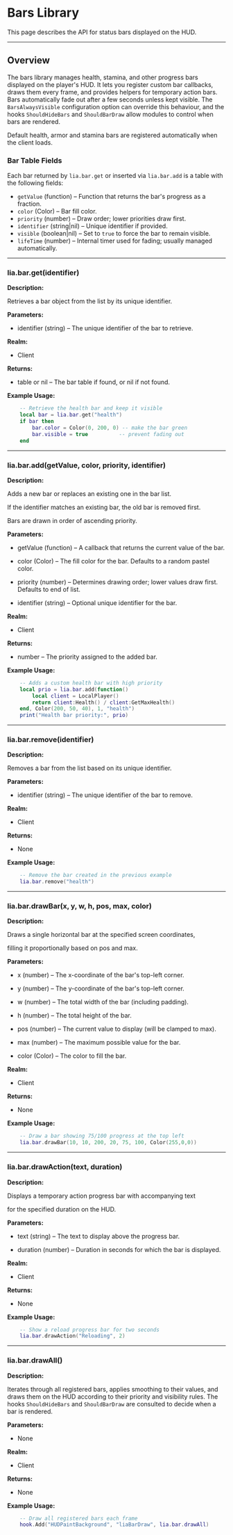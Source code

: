 # Bars Library

This page describes the API for status bars displayed on the HUD.

---

## Overview

The bars library manages health, stamina, and other progress bars displayed on the player's HUD. It lets you register custom bar callbacks, draws them every frame, and provides helpers for temporary action bars. Bars automatically fade out after a few seconds unless kept visible. The `BarsAlwaysVisible` configuration option can override this behaviour, and the hooks `ShouldHideBars` and `ShouldBarDraw` allow modules to control when bars are rendered.

Default health, armor and stamina bars are registered automatically when the client loads.

### Bar Table Fields

Each bar returned by `lia.bar.get` or inserted via `lia.bar.add` is a table with the following fields:

* `getValue` (function) – Function that returns the bar's progress as a fraction.
* `color` (Color) – Bar fill color.
* `priority` (number) – Draw order; lower priorities draw first.
* `identifier` (string|nil) – Unique identifier if provided.
* `visible` (boolean|nil) – Set to `true` to force the bar to remain visible.
* `lifeTime` (number) – Internal timer used for fading; usually managed automatically.

---

### lia.bar.get(identifier)

**Description:**

Retrieves a bar object from the list by its unique identifier.

**Parameters:**

* identifier (string) – The unique identifier of the bar to retrieve.


**Realm:**

* Client


**Returns:**

* table or nil – The bar table if found, or nil if not found.


**Example Usage:**

```lua
    -- Retrieve the health bar and keep it visible
    local bar = lia.bar.get("health")
    if bar then
        bar.color = Color(0, 200, 0) -- make the bar green
        bar.visible = true          -- prevent fading out
    end
```

---

### lia.bar.add(getValue, color, priority, identifier)

**Description:**

Adds a new bar or replaces an existing one in the bar list.

If the identifier matches an existing bar, the old bar is removed first.

Bars are drawn in order of ascending priority.

**Parameters:**

* getValue (function) – A callback that returns the current value of the bar.


* color (Color) – The fill color for the bar. Defaults to a random pastel color.


* priority (number) – Determines drawing order; lower values draw first. Defaults to end of list.


* identifier (string) – Optional unique identifier for the bar.


**Realm:**

* Client


**Returns:**

* number – The priority assigned to the added bar.


**Example Usage:**

```lua
    -- Adds a custom health bar with high priority
    local prio = lia.bar.add(function()
        local client = LocalPlayer()
        return client:Health() / client:GetMaxHealth()
    end, Color(200, 50, 40), 1, "health")
    print("Health bar priority:", prio)
```

---

### lia.bar.remove(identifier)

**Description:**

Removes a bar from the list based on its unique identifier.

**Parameters:**

* identifier (string) – The unique identifier of the bar to remove.


**Realm:**

* Client


**Returns:**

* None


**Example Usage:**

```lua
    -- Remove the bar created in the previous example
    lia.bar.remove("health")
```

---

### lia.bar.drawBar(x, y, w, h, pos, max, color)

**Description:**

Draws a single horizontal bar at the specified screen coordinates,

filling it proportionally based on pos and max.

**Parameters:**

* x (number) – The x-coordinate of the bar's top-left corner.


* y (number) – The y-coordinate of the bar's top-left corner.


* w (number) – The total width of the bar (including padding).


* h (number) – The total height of the bar.


* pos (number) – The current value to display (will be clamped to max).


* max (number) – The maximum possible value for the bar.


* color (Color) – The color to fill the bar.


**Realm:**

* Client


**Returns:**

* None


**Example Usage:**

```lua
    -- Draw a bar showing 75/100 progress at the top left
    lia.bar.drawBar(10, 10, 200, 20, 75, 100, Color(255,0,0))
```

---

### lia.bar.drawAction(text, duration)

**Description:**

Displays a temporary action progress bar with accompanying text

for the specified duration on the HUD.

**Parameters:**

* text (string) – The text to display above the progress bar.


* duration (number) – Duration in seconds for which the bar is displayed.


**Realm:**

* Client


**Returns:**

* None


**Example Usage:**

```lua
    -- Show a reload progress bar for two seconds
    lia.bar.drawAction("Reloading", 2)
```

---

### lia.bar.drawAll()

**Description:**

Iterates through all registered bars, applies smoothing to their values,
and draws them on the HUD according to their priority and visibility rules. The hooks `ShouldHideBars` and `ShouldBarDraw` are consulted to decide when a bar is rendered.

**Parameters:**

* None


**Realm:**

* Client


**Returns:**

* None


**Example Usage:**

```lua
    -- Draw all registered bars each frame
    hook.Add("HUDPaintBackground", "liaBarDraw", lia.bar.drawAll)
```
